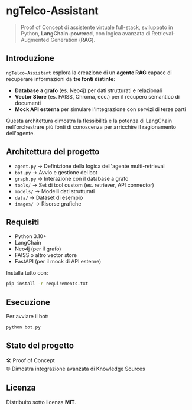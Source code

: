 # ngTelco-Assistant

> Proof of Concept di assistente virtuale full-stack, sviluppato in Python, **LangChain-powered**, con logica avanzata di Retrieval-Augmented Generation (**RAG**).

## Introduzione

`ngTelco-Assistant` esplora la creazione di un **agente RAG** capace di recuperare informazioni da **tre fonti distinte**:
- **Database a grafo** (es. Neo4j) per dati strutturati e relazionali
- **Vector Store** (es. FAISS, Chroma, ecc.) per il recupero semantico di documenti
- **Mock API esterna** per simulare l'integrazione con servizi di terze parti

Questa architettura dimostra la flessibilità e la potenza di LangChain nell'orchestrare più fonti di conoscenza per arricchire il ragionamento dell'agente.

## Architettura del progetto

- `agent.py` → Definizione della logica dell'agente multi-retrieval
- `bot.py` → Avvio e gestione del bot
- `graph.py` → Interazione con il database a grafo
- `tools/` → Set di tool custom (es. retriever, API connector)
- `models/` → Modelli dati strutturati
- `data/` → Dataset di esempio
- `images/` → Risorse grafiche

## Requisiti

- Python 3.10+
- LangChain
- Neo4j (per il grafo)
- FAISS o altro vector store
- FastAPI (per il mock di API esterne)

Installa tutto con:

```bash
pip install -r requirements.txt
```

## Esecuzione

Per avviare il bot:

```bash
python bot.py
```

## Stato del progetto

🛠️ Proof of Concept  
🌐 Dimostra integrazione avanzata di Knowledge Sources  

## Licenza

Distribuito sotto licenza **MIT**.
